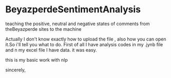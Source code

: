 # BeyazperdeSentimentAnalysis
teaching the positive, neutral and negative states of comments from theBeyazperde sites to the machine




Actually I don't know exactly how to upload the file , also how you can open it.So i'll tell you what to do.
First of all I have analysis codes in my .jynb file and n my excel file I have data.
it was easy.


this is my basic work with nlp


sincerely,
